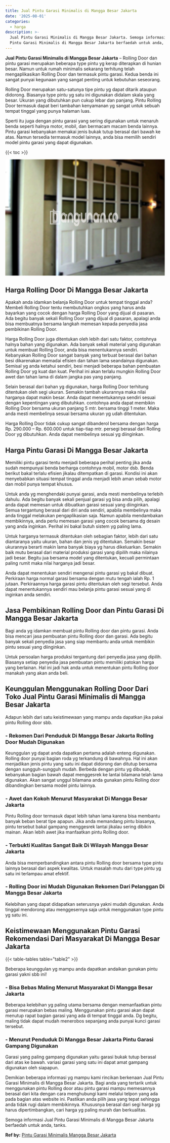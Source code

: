 ```yaml
---
title: Jual Pintu Garasi Minimalis di Mangga Besar Jakarta
date: '2025-08-01'
categories:
  - harga
description: >-
  Jual Pintu Garasi Minimalis di Mangga Besar Jakarta. Semoga informasi Jual
  Pintu Garasi Minimalis di Mangga Besar Jakarta berfaedah untuk anda, tanks....
---
```


**Jual Pintu Garasi Minimalis di Mangga Besar Jakarta** – Rolling Door dan pintu garasi merupakan beberapa type pintu yg kerap diterapkan di hunian besar. Namun untuk rumah minimalis sekarang terhitung telah mengaplikasikan Rolling Door dan termasuk pintu garasi. Kedua benda ini sangat punyai kegunaan yang sangat penting untuk kebutuhan seseorang.

Rolling Door merupakan satu-satunya tipe pintu yg dapat ditarik ataupun didorong. Biasanya type pintu yg satu ini digunakan didalam skala yang besar. Ukuran yang dibutuhkan pun cukup lebar dan panjang. Pintu Rolling Door termasuk dapat beri tambahan kenyamanan yg sangat untuk sebuah tempat tinggal yang punya halaman luas.

Sperti itu juga dengan pintu garasi yang sering digunakan untuk menaruh benda seperti halnya motor, mobil, dan bermacam macam benda lainnya. Pintu garasi kebanyakan memakai jenis bukak tutup berasal dari bawah ke atas. Namun tersedia termasuk model lainnya, anda bisa memilih sendiri model pintu garasi yang dapat digunakan.

{{< toc >}}

![Jual Pintu Garasi Minimalis di Mangga Besar Jakarta](/images/pintu-garasi-66.png)

## Harga Rolling Door Di Mangga Besar Jakarta

Apakah anda idamkan belanja Rolling Door untuk tempat tinggal anda? Membeli Rolling Door tentu membutuhkan ongkos yang harus anda bayarkan yang cocok dengan harga Rolling Door yang dijual di pasaran. Ada begitu banyak sekali Rolling Door yang dijual di pasaran, apalagi anda bisa membuatnya bersama langkah memesan kepada penyedia jasa pembikinan Rolling Door.

Harga Rolling Door juga ditentukan oleh lebih dari satu faktor, contohnya halnya bahan yang digunakan. Ada banyak sekali material yang digunakan untuk membuat Rolling Door, anda bisa menentukannya sendiri. Kebanyakan Rolling Door sangat banyak yang terbuat berasal dari bahan besi dikarenakan memadai efisien dan tahan lama seandainya digunakan. Semisal yg anda ketahui sendiri, besi menjadi beberapa bahan pembuatan Rolling Door yg kuat dan kuat. Perihal ini akan terlalu mungkin Rolling Door awet dan tahan lama di dalam jangka pas yang panjang.

Selain berasal dari bahan yg digunakan, harga Rolling Door terhitung ditentukan oleh segi ukuran. Semakin tambah ukurannya maka nilai harganya dapat makin besar. Anda dapat menentukannya sendiri sesuai dengan kepentingan yang dibutuhkan. contohnya anda dapat membikin Rolling Door bersama ukuran panjang 5 mtr. bersama tinggi 1 meter. Maka anda mesti membelinya sesuai bersama ukuran yg udah ditentukan.

Harga Rolling Door tidak cukup sangat dibanderol bersama dengan harga Rp. 290.000 – Rp. 600.000 untuk tiap-tiap mtr. persegi berasal dari Rolling Door yg dibutuhkan. Anda dapat membelinya sesuai yg diinginkan.

## Harga Pintu Garasi Di Mangga Besar Jakarta

Memiliki pintu garasi tentu menjadi beberapa perihal penting jika anda sudah mempunyai benda berharga contohnya mobil, motor dsb. Benda berikut bakal terlalu efisien jikalau ditempatkan di garasi. Kondisi ini akan menyebabkan situasi tempat tinggal anda menjadi lebih aman sebab motor dan mobil punya tempat khusus.

Untuk anda yg menghendaki punyai garasi, anda mesti membelinya terlebih dahulu. Ada begitu banyak sekali penjual garasi yg bisa anda pilih, apalagi anda dapat memesan untuk dibuatkan garasi sesuai yang diinginkan. Semua tergantung berasal dari diri anda sendiri, apabila membelinya maka anda tinggal melakukan pengaplikasian saja. Namun apabila mendambakan membikinnya, anda perlu memesan garasi yang cocok bersama dg desain yang anda inginkan. Perihal ini bakal butuh sistem yg paling lama.

Untuk harganya termasuk ditentukan oleh sebagian faktor, lebih dari satu diantaranya yaitu ukuran, bahan dan jenis yg ditentukan. Semakin besar ukurannya berarti makin lama banyak biaya yg harus dikeluarkan. Semakin baik mutu berasal dari material produksi garasi yang dipilih maka nilainya jadi besar. Begitu jua bersama model yang ditentukan, kecuali permintaan paling rumit maka nilai harganya jadi besar.

Anda dapat menentukan sendiri mengenai pintu garasi yg bakal dibuat. Perkiraan harga normal garasi bersama dengan mutu tengah ialah Rp. 1 jutaan. Perkiraannya harga garasi pintu ditentukan oleh segi tersebut. Anda dapat menentukannya sendiri mau belanja pintu garasi sesuai yang di inginkan anda sendiri.

## Jasa Pembikinan Rolling Door dan Pintu Garasi Di Mangga Besar Jakarta

Bagi anda yg idamkan membuat pintu Rolling door dan pintu garasi. Anda bisa mencari jasa pembuatan pintu Rolling door dan garasi. Ada begitu banyak sekali penyedia jasa yang siap membantu anda untuk membikin pintu sesuai yang diinginkan.

Untuk persoalan harga produksi tergantung dari penyedia jasa yang dipilih. Biasanya setiap penyedia jasa pembuatan pintu memiliki patokan harga yang berlainan. Hal ini jadi hak anda untuk menentukan pintu Rolling door manakah yang akan anda beli.

## Keunggulan Menggunakan Rolling Door Dari Toko Jual Pintu Garasi Minimalis di Mangga Besar Jakarta

Adapun lebih dari satu keistimewaan yang mampu anda dapatkan jika pakai pintu Rolling door sbb.

### \- Rekomen Dari Penduduk Di Mangga Besar Jakarta Rolling Door Mudah Digunakan

Keunggulan yg dapat anda dapatkan pertama adalah enteng digunakan. Rolling door punyai bagian roda yg terkandung di bawahnya. Hal ini akan menjadikan jenis pintu yang satu ini dapat didorong dan ditutup bersama dengan sungguh-sungguh mudah. Berbeda dengan pintu yg dibukak, kebanyakan bagian bawah dapat menggesrek ke lantai bilamana telah lama digunakan. Akan sangat unggul bilamana anda gunakan pintu Rolling door dibandingkan bersama model pintu lainnya.

### \- Awet dan Kokoh Menurut Masyarakat Di Mangga Besar Jakarta

Pintu Rolling door termasuk dapat lebih tahan lama karena bisa membantu banyak beban berat tipe apapun. Jika anda memandang pintu biasanya, pintu tersebut bakal gampang menggesrek lantai jikalau sering dibikin mainan. Akan lebih awet jika manfaatkan pintu Rolling door.

### \- Terbukti Kualitas Sangat Baik Di Wilayah Mangga Besar Jakarta

Anda bisa memperbandingkan antara pintu Rolling door bersama type pintu lainnya berasal dari aspek kwalitas. Untuk masalah mutu dari type pintu yg satu ini terlampau amat efektif.

### \- Rolling Door ini Mudah Digunakan Rekomen Dari Pelanggan Di Mangga Besar Jakarta

Kelebihan yang dapat didapatkan seterusnya yakni mudah digunakan. Anda tinggal mendorong atau menggesernya saja untuk menggunakan type pintu yg satu ini.

## Keistimewaan Menggunakan Pintu Garasi Rekomendasi Dari Masyarakat Di Mangga Besar Jakarta

{{< table-tables table="table2" >}}

Beberapa keunggulan yg mampu anda dapatkan andaikan gunakan pintu garasi yakni sbb ini!

### \- Bisa Bebas Maling Menurut Masyarakat Di Mangga Besar Jakarta

Beberapa kelebihan yg paling utama bersama dengan memanfaatkan pintu garasi merupakan bebas maling. Menggunakan pintu garasi akan dapat menutup rapat bagian garasi yang ada di tempat tinggal anda. Dg begitu, maling tidak dapat mudah menerobos sepanjang anda punyai kunci garasi tersebut.

### \- Menurut Penduduk Di Mangga Besar Jakarta Pintu Garasi Gampang Digunakan

Garasi yang paling gampang digunakan yaitu garasi bukak tutup berasal dari atas ke bawah. variasi garasi yang satu ini dapat amat gampang digunakan oleh siapapun.

Demikian beberapa informasi yg mampu kami rincikan berkenaan Jual Pintu Garasi Minimalis di Mangga Besar Jakarta. Bagi anda yang tertarik untuk menggunakan pintu Rolling door atau pintu garasi mampu memesannya berasal dari kita dengan cara menghubungi kami melalui telpon yang ada pada bagian atas website ini. Pastikan anda pilih jasa yang tepat sehingga anda tidak rugi dalam membikinnya. Khususnya berasal dari segi harga yg harus dipertimbangkan, cari harga yg paling murah dan berkualitas.

Semoga informasi Jual Pintu Garasi Minimalis di Mangga Besar Jakarta berfaedah untuk anda, tanks.

**Ref by:** [Pintu Garasi Minimalis Mangga Besar Jakarta](https://id.wikipedia.org/wiki/Pintu)
